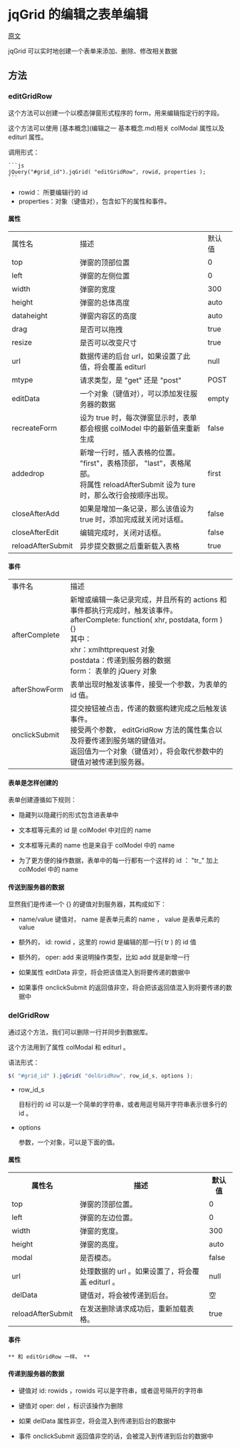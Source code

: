 # jqGrid 的编辑之表单编辑

[原文](http://www.trirand.com/jqgridwiki/doku.php?id=wiki:form_editing)

jqGrid 可以实时地创建一个表单来添加、删除、修改相关数据

## 方法

### editGridRow

这个方法可以创建一个以模态弹窗形式程序的 form，用来编辑指定行的字段。

这个方法可以使用 [基本概念](编辑之一 基本概念.md)相关 colModal 属性以及 editurl 属性。

调用形式：

    ```js
    jQuery("#grid_id").jqGrid( "editGridRow", rowid, properties );
    ```

* rowid： 所要编辑行的 id 
* properties：对象（键值对），包含如下的属性和事件。

#### 属性

<table>
    <tr>
        <td>属性名</td>
        <td>描述</td>
        <td>默认值</td>
    </tr>
    <tr>
        <td>top</td>
        <td>弹窗的顶部位置</td>
        <td>0</td>
    </tr>
    <tr>
        <td>left</td>
        <td>弹窗的左侧位置</td>
        <td>0</td>
    </tr>
    <tr>
        <td>width</td>
        <td>弹窗的宽度</td>
        <td>300</td>
    </tr>
    <tr>
        <td>height</td>
        <td>弹窗的总体高度</td>
        <td>auto</td>
    </tr>
    <tr>
        <td>dataheight</td>
        <td>弹窗内容区的高度</td>
        <td>auto</td>
    </tr>
    <tr>
        <td>drag</td>
        <td>是否可以拖拽</td>
        <td>true</td>
    </tr>
    <tr>
        <td>resize</td>
        <td>是否可以改变尺寸</td>
        <td>true</td>
    </tr>
    <tr>
        <td>url</td>
        <td>数据传递的后台 url，如果设置了此值，将会覆盖 editurl </td>
        <td>null</td>
    </tr>
    <tr>
        <td>mtype</td>
        <td>请求类型，是 "get" 还是 "post" </td>
        <td>POST</td>
    </tr>
    <tr>
        <td>editData</td>
        <td>一个对象（键值对），可以添加发往服务器的数据</td>
        <td>empty</td>
    </tr>
    <tr>
        <td>recreateForm</td>
        <td>设为 true 时，每次弹窗显示时，表单都会根据 colModel 中的最新值来重新生成</td>
        <td>false</td>
    </tr>
    <tr>
        <td>addedrop</td>
        <td>新增一行时，插入表格的位置。 "first"，表格顶部， "last"，表格尾部。<br />
            将属性 reloadAfterSubmit 设为 ture 时，那么改行会按顺序出现。
        </td>
        <td>first</td>
    </tr>
    <tr>
        <td>closeAfterAdd</td>
        <td>如果是增加一条记录，那么该值设为 true 时，添加完成就关闭对话框。</td>
        <td>false</td>
    </tr>
    <tr>
        <td>closeAfterEdit</td>
        <td>编辑完成时，关闭对话框。</td>
        <td>false</td>
    </tr>
    <tr>
        <td>reloadAfterSubmit</td>
        <td>异步提交数据之后重新载入表格</td>
        <td>true</td>
    </tr>
</table>

#### 事件

<table>
    <tr>
        <td>事件名</td>
        <td>描述</td>
    </tr>
    <tr>
        <td>afterComplete</td>
        <td>新增或编辑一条记录完成，并且所有的 actions 和 事件都执行完成时，触发该事件。<br />
            afterComplete: function( xhr, postdata, form ) {} <br />
            其中：<br />
            xhr：xmlhttprequest 对象<br />
            postdata：传递到服务器的数据<br />
            form： 表单的 jQuery 对象
        </td>
    </tr>
    <tr>
        <td>afterShowForm</td>
        <td>表单出现时触发该事件，接受一个参数，为表单的 id 值。</td>
    </tr>
    <tr>
        <td>onclickSubmit</td>
        <td>提交按钮被点击，传递的数据构建完成之后触发该事件。<br />
            接受两个参数， editGridRow 方法的属性集合以及将要传递到服务端的键值对。<br />
            返回值为一个对象（键值对），将会取代参数中的键值对被传递到服务器。
        </td>
    </tr>
</table>

#### 表单是怎样创建的

表单创建遵循如下规则：

* 隐藏列以隐藏行的形式包含进表单中

* 文本框等元素的 id 是 colModel 中对应的 name

* 文本框等元素的 name 也是来自于 colModel 中的 name

* 为了更方便的操作数据，表单中的每一行都有一个这样的 id ： "tr_" 加上 colModel 中的 name

#### 传送到服务器的数据

显然我们是传递一个 {} 的键值对到服务器，其构成如下：

* name/value 键值对， name 是表单元素的 name ， value 是表单元素的 value

* 额外的， id: rowid ，这里的 rowid 是编辑的那一行( tr ) 的 id 值

* 额外的， oper: add 来说明操作类型，比如 add 就是新增一行

* 如果属性 editData 非空，将会把该值混入到将要传递的数据中

* 如果事件 onclickSubmit 的返回值非空，将会把该返回值混入到将要传递的数据中


### delGridRow

通过这个方法，我们可以删除一行并同步到数据库。

这个方法用到了属性 colModal 和 editurl 。

语法形式：

```js
$( "#grid_id" ).jqGrid( "delGridRow", row_id_s, options );
```

* row_id_s

    目标行的 id 可以是一个简单的字符串，或者用逗号隔开字符串表示很多行的 id 。

* options 
    
    参数，一个对象，可以是下面的值。

#### 属性

<table>
    <tr>
        <th>属性名</th>
        <th>描述</th>
        <th>默认值</th>
    </tr>
    <tr>
        <td>top</td>
        <td>弹窗的顶部位置。</td>
        <td>0</td>
    </tr>
    <tr>
        <td>left</td>
        <td>弹窗的左边位置。</td>
        <td>0</td>
    </tr>
    <tr>
        <td>width</td>
        <td>弹窗的宽度。</td>
        <td>300</td>
    </tr>
    <tr>
        <td>height</td>
        <td>弹窗的高度。</td>
        <td>auto</td>
    </tr>
    <tr>
        <td>modal</td>
        <td>是否模态。</td>
        <td>false</td>
    </tr>
    <tr>
        <td>url</td>
        <td>处理数据的 url 。如果设置了，将会覆盖 editurl 。</td>
        <td>null</td>
    </tr>
    <tr>
        <td>delData</td>
        <td>键值对，将会被传递到后台。</td>
        <td>空</td>
    </tr>
    <tr>
        <td>reloadAfterSubmit</td>
        <td>在发送删除请求成功后，重新加载表格。</td>
        <td>true</td>
    </tr>
</table>


#### 事件

    ** 和 editGridRow 一样。 **

#### 传递到服务器的数据

* 键值对 id: rowids ，rowids 可以是字符串，或者逗号隔开的字符串

* 键值对 oper: del ，标识该操作为删除

* 如果 delData 属性非空，将会混入到传递到后台的数据中

* 事件 onclickSubmit 返回值非空的话，会被混入到传递到后台的数据中
    
